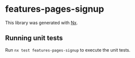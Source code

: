 # features-pages-signup

This library was generated with [Nx](https://nx.dev).

## Running unit tests

Run `nx test features-pages-signup` to execute the unit tests.

